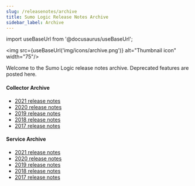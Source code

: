 ```yaml
---
slug: /releasenotes/archive
title: Sumo Logic Release Notes Archive
sidebar_label: Archive
---
```


import useBaseUrl from '@docusaurus/useBaseUrl';

<img src={useBaseUrl('img/icons/archive.png')} alt="Thumbnail icon" width="75"/>

Welcome to the Sumo Logic release notes archive. Deprecated features are posted here.

<div className="box-wrapper" markdown="1">
<div className="box box1 card">
  <div className="container">
  <h4>Collector Archive</h4>
  <ul>
  <li><a href="/docs/releasenotes/archive/collector/year2021">2021 release notes</a></li>
  <li><a href="/docs/releasenotes/archive/collector/year2020">2020 release notes</a></li>
  <li><a href="/docs/releasenotes/archive/collector/year2019">2019 release notes</a></li>
  <li><a href="/docs/releasenotes/archive/collector/year2018">2018 release notes</a></li>
  <li><a href="/docs/releasenotes/archive/collector/year2017">2017 release notes</a></li>
  </ul>
  </div>
</div>
<div className="box box2 card">
  <div className="container">
  <h4>Service Archive</h4>
  <ul>
  <li><a href="/docs/releasenotes/archive/service/year2021">2021 release notes</a></li>
  <li><a href="/docs/releasenotes/archive/service/year2020">2020 release notes</a></li>
  <li><a href="/docs/releasenotes/archive/service/year2019">2019 release notes</a></li>
  <li><a href="/docs/releasenotes/archive/service/year2018">2018 release notes</a></li>
  <li><a href="/docs/releasenotes/archive/service/year2017">2017 release notes</a></li>
  </ul>
  </div>
</div>
</div>
